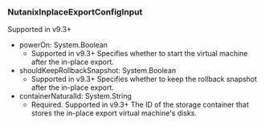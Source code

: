 ### NutanixInplaceExportConfigInput
Supported in v9.3+

- powerOn: System.Boolean
  - Supported in v9.3+
      Specifies whether to start the virtual machine after the in-place export.
- shouldKeepRollbackSnapshot: System.Boolean
  - Supported in v9.3+
      Specifies whether to keep the rollback snapshot after the in-place export.
- containerNaturalId: System.String
  - Required. Supported in v9.3+
      The ID of the storage container that stores the in-place export virtual machine's disks.

